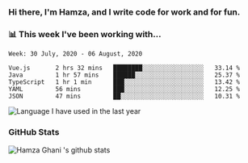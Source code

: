 ### Hi there, I'm Hamza, and I write code for work and for fun.

### 📊 This week I've been working with...

<!--START_SECTION:waka-->
```text
Week: 30 July, 2020 - 06 August, 2020

Vue.js       2 hrs 32 mins   ████████░░░░░░░░░░░░░░░░░   33.14 % 
Java         1 hr 57 mins    ██████░░░░░░░░░░░░░░░░░░░   25.37 % 
TypeScript   1 hr 1 min      ███░░░░░░░░░░░░░░░░░░░░░░   13.42 % 
YAML         56 mins         ███░░░░░░░░░░░░░░░░░░░░░░   12.25 % 
JSON         47 mins         ██░░░░░░░░░░░░░░░░░░░░░░░   10.31 %
```
<!--END_SECTION:waka-->

![Language I have used in the last year](https://wakatime.com/share/@hughani/92b18788-5038-4da0-85f8-b0a0b855bf72.svg)

### GitHub Stats

![Hamza Ghani 's github stats](https://github-readme-stats.vercel.app/api?username=hufghani&show_icons=true&count_private=true)
